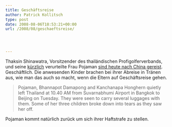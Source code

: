 ```yaml
---
title: Geschäftsreise
author: Patrick Kollitsch
type: post
date: 2008-08-06T18:53:21+00:00
url: /2008/08/geschaeftsreise/




---
```

Thaksin Shinawatra, Vorsitzender des thailändischen Profigolferverbands, und seine <a href="1631">kürzlich</a> verurteilte Frau Pojaman [sind heute nach China gereist][1]. Geschäftlich. Die anwesenden Kinder brachen bei ihrer Abreise in Tränen aus, wie man das auch so macht, wenn die Eltern auf Geschäftsreise gehen.

> Pojaman, Bhannapot Damapong and Kanchanapa Honghern quietly left Thailand at 10.40 AM from Suvarnabhumi Airport in Bangkok to Beijing on Tuesday. They were seen to carry several luggages with them. Some of her three children broke down into tears as they saw her off.

Pojaman kommt natürlich zurück um sich ihrer Haftstrafe zu stellen.

 [1]: http://nationmultimedia.com/2008/08/07/politics/politics_30080007.php